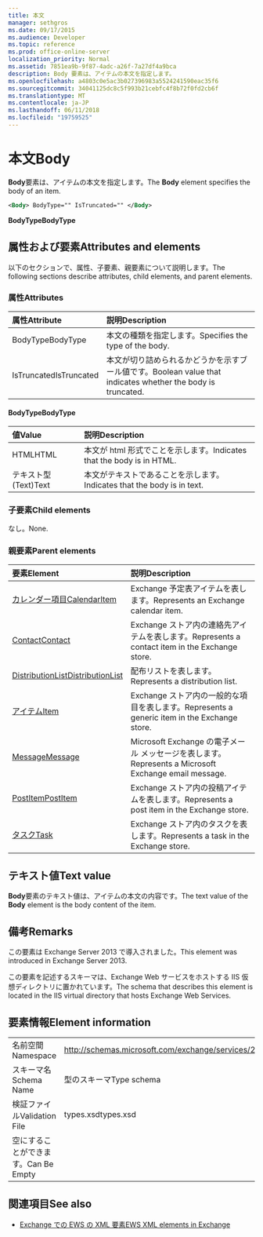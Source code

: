 ```yaml
---
title: 本文
manager: sethgros
ms.date: 09/17/2015
ms.audience: Developer
ms.topic: reference
ms.prod: office-online-server
localization_priority: Normal
ms.assetid: 7851ea9b-9f87-4adc-a26f-7a27df4a9bca
description: Body 要素は、アイテムの本文を指定します。
ms.openlocfilehash: a4803c0e5ac3b027396983a5524241590eac35f6
ms.sourcegitcommit: 34041125dc8c5f993b21cebfc4f8b72f0fd2cb6f
ms.translationtype: MT
ms.contentlocale: ja-JP
ms.lasthandoff: 06/11/2018
ms.locfileid: "19759525"
---
```

# <a name="body"></a><span data-ttu-id="789f0-103">本文</span><span class="sxs-lookup"><span data-stu-id="789f0-103">Body</span></span>

<span data-ttu-id="789f0-104">**Body**要素は、アイテムの本文を指定します。</span><span class="sxs-lookup"><span data-stu-id="789f0-104">The **Body** element specifies the body of an item.</span></span> 
  
```XML
<Body> BodyType="" IsTruncated="" </Body>
```

 <span data-ttu-id="789f0-105">**BodyType**</span><span class="sxs-lookup"><span data-stu-id="789f0-105">**BodyType**</span></span>
## <a name="attributes-and-elements"></a><span data-ttu-id="789f0-106">属性および要素</span><span class="sxs-lookup"><span data-stu-id="789f0-106">Attributes and elements</span></span>

<span data-ttu-id="789f0-107">以下のセクションで、属性、子要素、親要素について説明します。</span><span class="sxs-lookup"><span data-stu-id="789f0-107">The following sections describe attributes, child elements, and parent elements.</span></span>
  
### <a name="attributes"></a><span data-ttu-id="789f0-108">属性</span><span class="sxs-lookup"><span data-stu-id="789f0-108">Attributes</span></span>

|<span data-ttu-id="789f0-109">**属性**</span><span class="sxs-lookup"><span data-stu-id="789f0-109">**Attribute**</span></span>|<span data-ttu-id="789f0-110">**説明**</span><span class="sxs-lookup"><span data-stu-id="789f0-110">**Description**</span></span>|
|:-----|:-----|
|<span data-ttu-id="789f0-111">BodyType</span><span class="sxs-lookup"><span data-stu-id="789f0-111">BodyType</span></span>  <br/> |<span data-ttu-id="789f0-112">本文の種類を指定します。</span><span class="sxs-lookup"><span data-stu-id="789f0-112">Specifies the type of the body.</span></span>  <br/> |
|<span data-ttu-id="789f0-113">IsTruncated</span><span class="sxs-lookup"><span data-stu-id="789f0-113">IsTruncated</span></span>  <br/> |<span data-ttu-id="789f0-114">本文が切り詰められるかどうかを示すブール値です。</span><span class="sxs-lookup"><span data-stu-id="789f0-114">Boolean value that indicates whether the body is truncated.</span></span>  <br/> |
   
#### <a name="bodytype"></a><span data-ttu-id="789f0-115">BodyType</span><span class="sxs-lookup"><span data-stu-id="789f0-115">BodyType</span></span>

|<span data-ttu-id="789f0-116">**値**</span><span class="sxs-lookup"><span data-stu-id="789f0-116">**Value**</span></span>|<span data-ttu-id="789f0-117">**説明**</span><span class="sxs-lookup"><span data-stu-id="789f0-117">**Description**</span></span>|
|:-----|:-----|
|<span data-ttu-id="789f0-118">HTML</span><span class="sxs-lookup"><span data-stu-id="789f0-118">HTML</span></span>  <br/> |<span data-ttu-id="789f0-119">本文が html 形式でことを示します。</span><span class="sxs-lookup"><span data-stu-id="789f0-119">Indicates that the body is in HTML.</span></span>  <br/> |
|<span data-ttu-id="789f0-120">テキスト型 (Text)</span><span class="sxs-lookup"><span data-stu-id="789f0-120">Text</span></span>  <br/> |<span data-ttu-id="789f0-121">本文がテキストであることを示します。</span><span class="sxs-lookup"><span data-stu-id="789f0-121">Indicates that the body is in text.</span></span>  <br/> |
   
### <a name="child-elements"></a><span data-ttu-id="789f0-122">子要素</span><span class="sxs-lookup"><span data-stu-id="789f0-122">Child elements</span></span>

<span data-ttu-id="789f0-123">なし。</span><span class="sxs-lookup"><span data-stu-id="789f0-123">None.</span></span>
  
### <a name="parent-elements"></a><span data-ttu-id="789f0-124">親要素</span><span class="sxs-lookup"><span data-stu-id="789f0-124">Parent elements</span></span>

|<span data-ttu-id="789f0-125">**要素**</span><span class="sxs-lookup"><span data-stu-id="789f0-125">**Element**</span></span>|<span data-ttu-id="789f0-126">**説明**</span><span class="sxs-lookup"><span data-stu-id="789f0-126">**Description**</span></span>|
|:-----|:-----|
|[<span data-ttu-id="789f0-127">カレンダー項目</span><span class="sxs-lookup"><span data-stu-id="789f0-127">CalendarItem</span></span>](calendaritem.md) <br/> |<span data-ttu-id="789f0-128">Exchange 予定表アイテムを表します。</span><span class="sxs-lookup"><span data-stu-id="789f0-128">Represents an Exchange calendar item.</span></span>  <br/> |
|[<span data-ttu-id="789f0-129">Contact</span><span class="sxs-lookup"><span data-stu-id="789f0-129">Contact</span></span>](contact.md) <br/> |<span data-ttu-id="789f0-130">Exchange ストア内の連絡先アイテムを表します。</span><span class="sxs-lookup"><span data-stu-id="789f0-130">Represents a contact item in the Exchange store.</span></span>  <br/> |
|[<span data-ttu-id="789f0-131">DistributionList</span><span class="sxs-lookup"><span data-stu-id="789f0-131">DistributionList</span></span>](distributionlist.md) <br/> |<span data-ttu-id="789f0-132">配布リストを表します。</span><span class="sxs-lookup"><span data-stu-id="789f0-132">Represents a distribution list.</span></span>  <br/> |
|[<span data-ttu-id="789f0-133">アイテム</span><span class="sxs-lookup"><span data-stu-id="789f0-133">Item</span></span>](item.md) <br/> |<span data-ttu-id="789f0-134">Exchange ストア内の一般的な項目を表します。</span><span class="sxs-lookup"><span data-stu-id="789f0-134">Represents a generic item in the Exchange store.</span></span>  <br/> |
|[<span data-ttu-id="789f0-135">Message</span><span class="sxs-lookup"><span data-stu-id="789f0-135">Message</span></span>](message-ex15websvcsotherref.md) <br/> |<span data-ttu-id="789f0-136">Microsoft Exchange の電子メール メッセージを表します。</span><span class="sxs-lookup"><span data-stu-id="789f0-136">Represents a Microsoft Exchange email message.</span></span>  <br/> |
|[<span data-ttu-id="789f0-137">PostItem</span><span class="sxs-lookup"><span data-stu-id="789f0-137">PostItem</span></span>](postitem.md) <br/> |<span data-ttu-id="789f0-138">Exchange ストア内の投稿アイテムを表します。</span><span class="sxs-lookup"><span data-stu-id="789f0-138">Represents a post item in the Exchange store.</span></span>  <br/> |
|[<span data-ttu-id="789f0-139">タスク</span><span class="sxs-lookup"><span data-stu-id="789f0-139">Task</span></span>](task.md) <br/> |<span data-ttu-id="789f0-140">Exchange ストア内のタスクを表します。</span><span class="sxs-lookup"><span data-stu-id="789f0-140">Represents a task in the Exchange store.</span></span>  <br/> |
   
## <a name="text-value"></a><span data-ttu-id="789f0-141">テキスト値</span><span class="sxs-lookup"><span data-stu-id="789f0-141">Text value</span></span>

<span data-ttu-id="789f0-142">**Body**要素のテキスト値は、アイテムの本文の内容です。</span><span class="sxs-lookup"><span data-stu-id="789f0-142">The text value of the **Body** element is the body content of the item.</span></span> 
  
## <a name="remarks"></a><span data-ttu-id="789f0-143">備考</span><span class="sxs-lookup"><span data-stu-id="789f0-143">Remarks</span></span>

<span data-ttu-id="789f0-144">この要素は Exchange Server 2013 で導入されました。</span><span class="sxs-lookup"><span data-stu-id="789f0-144">This element was introduced in Exchange Server 2013.</span></span>
  
<span data-ttu-id="789f0-145">この要素を記述するスキーマは、Exchange Web サービスをホストする IIS 仮想ディレクトリに置かれています。</span><span class="sxs-lookup"><span data-stu-id="789f0-145">The schema that describes this element is located in the IIS virtual directory that hosts Exchange Web Services.</span></span>
  
## <a name="element-information"></a><span data-ttu-id="789f0-146">要素情報</span><span class="sxs-lookup"><span data-stu-id="789f0-146">Element information</span></span>

|||
|:-----|:-----|
|<span data-ttu-id="789f0-147">名前空間</span><span class="sxs-lookup"><span data-stu-id="789f0-147">Namespace</span></span>  <br/> |http://schemas.microsoft.com/exchange/services/2006/types  <br/> |
|<span data-ttu-id="789f0-148">スキーマ名</span><span class="sxs-lookup"><span data-stu-id="789f0-148">Schema Name</span></span>  <br/> |<span data-ttu-id="789f0-149">型のスキーマ</span><span class="sxs-lookup"><span data-stu-id="789f0-149">Type schema</span></span>  <br/> |
|<span data-ttu-id="789f0-150">検証ファイル</span><span class="sxs-lookup"><span data-stu-id="789f0-150">Validation File</span></span>  <br/> |<span data-ttu-id="789f0-151">types.xsd</span><span class="sxs-lookup"><span data-stu-id="789f0-151">types.xsd</span></span>  <br/> |
|<span data-ttu-id="789f0-152">空にすることができます。</span><span class="sxs-lookup"><span data-stu-id="789f0-152">Can Be Empty</span></span>  <br/> ||
   
## <a name="see-also"></a><span data-ttu-id="789f0-153">関連項目</span><span class="sxs-lookup"><span data-stu-id="789f0-153">See also</span></span>



- [<span data-ttu-id="789f0-154">Exchange での EWS の XML 要素</span><span class="sxs-lookup"><span data-stu-id="789f0-154">EWS XML elements in Exchange</span></span>](ews-xml-elements-in-exchange.md)

